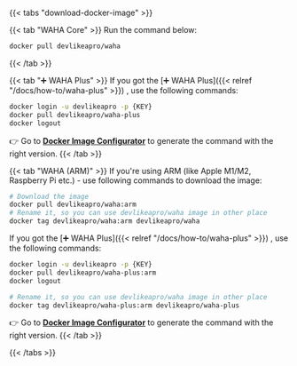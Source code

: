 <br>
{{< tabs "download-docker-image" >}}

{{< tab "WAHA Core" >}}
Run the command below:

```bash
docker pull devlikeapro/waha
```

{{< /tab >}}

{{< tab "➕ WAHA Plus" >}}
If you got the
[➕ WAHA Plus]({{< relref "/docs/how-to/waha-plus" >}})
, use the following commands:

```bash
docker login -u devlikeapro -p {KEY}
docker pull devlikeapro/waha-plus
docker logout
```

👉 Go to
[**Docker Image Configurator**](https://portal.devlike.pro/docker-image)
to generate the command with the right version.
{{< /tab >}}

{{< tab "WAHA (ARM)" >}}
If you're using ARM (like Apple M1/M2, Raspberry Pi etc.) - use following commands to download the image:
```bash
# Download the image
docker pull devlikeapro/waha:arm
# Rename it, so you can use devlikeapro/waha image in other place
docker tag devlikeapro/waha:arm devlikeapro/waha
```

If you got the
[➕ WAHA Plus]({{< relref "/docs/how-to/waha-plus" >}})
, use the following commands:

```bash
docker login -u devlikeapro -p {KEY}
docker pull devlikeapro/waha-plus:arm
docker logout

# Rename it, so you can use devlikeapro/waha image in other place
docker tag devlikeapro/waha-plus:arm devlikeapro/waha-plus
```

👉 Go to
[**Docker Image Configurator**](https://portal.devlike.pro/docker-image)
to generate the command with the right version.
{{< /tab >}}

{{< /tabs >}}
